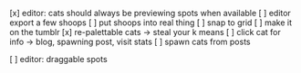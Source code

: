[x] editor: cats should always be previewing spots when available
[ ] editor export a few shoops
[ ] put shoops into real thing
[ ] snap to grid
[ ] make it on the tumblr
[x] re-palettable cats -> steal your k means
[ ] click cat for info -> blog, spawning post, visit stats
[ ] spawn cats from posts



[ ] editor: draggable spots
